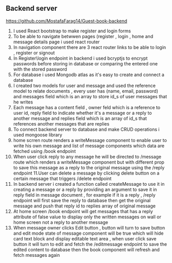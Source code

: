 ## Backend server

https://github.com/MostafaFarag14/Guest-book-backend

1. I used React bootstrap to make register and login forms
2. To be able to navigate betwwen pages (register , login , home and message details page i used react router
3. In navigation component there are 3 react router links to be able to login , register or signout
4. In Register\login endpoint in backend i used bcryptjs to encrypt passwords before storing in database or comparing the entered one with the stored password
5. For database i used Mongodb atlas as it's easy to create and connect a database 
6. I created two models for user and message and used the reference model to relate documents  , every user has (name, email, password) and messages field which is an array to store id_s of user messages that he writes 
7. Each  message has a content field , owner feld which is a reference to user id, reply field to indicate whether it's a message or a reply to another message and replies field which is an array of id_s that references another messages that are replies
8. To connect backend server to database and make CRUD operations i used mongoose library 
9. home scrren route renders a writeMessage component to enable user to write his own message and list of message components which data are fetched using /book endpoint 
10. When user click reply to any message he will be directed to /message route which renders a writeMessage component but with different prop to save this message as a reply to the original message using the /reply endpoint
11.User can delete a message by clicking delete button on a certain message that triggers /delete endpoint 
12. In backend server i created a function called createMessage to use it in creating a message or a reply by providing an argument to save it in reply field in message document , for example if it is a reply , /reply endpoint will first save the reply to database then get the original message and push that reply id to replies array of original message
13. At home screen /book endpoint will get messages that has a reply attribute of false value to display only the written messages on wall or home screen not a reply to another message
14. When message owner clicks Edit button , button will turn to save button and edit mode state of message component will be true which will hide card text block and display editable text area , when user click save button it will turn to edit and fetch the /editmessage endpoint to save the edited content to database then the book component will refresh and fetch messages again
